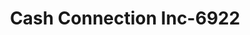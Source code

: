 ---
f_zip-code: 42025
f_state-code: KY
title: Cash Connection Inc-6922
f_phone: 270-527-5544
f_city-only: Benton
f_address: Ushighway 641 North Benton
f_location-unique-id: '6922'
slug: cash-connection-inc-6922
updated-on: '2024-05-30T13:46:58.046Z'
created-on: '2024-05-30T13:36:59.803Z'
published-on: '2024-05-30T13:54:32.469Z'
f_city-state: cms/city/benton-ky.md
f_company: cms/company/cash-connection-inc.md
f_state: cms/state/kentucky.md
layout: '[payday-loan].html'
tags: payday-loan
---